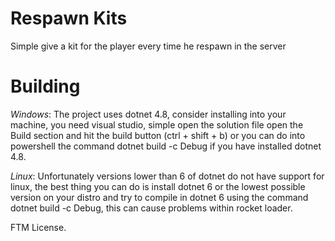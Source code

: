 # Respawn Kits
Simple give a kit for the player every time he respawn in the server

# Building

*Windows*: The project uses dotnet 4.8, consider installing into your machine, you need visual studio, simple open the solution file open the Build section and hit the build button (ctrl + shift + b) or you can do into powershell the command dotnet build -c Debug if you have installed dotnet 4.8.

*Linux*: Unfortunately versions lower than 6 of dotnet do not have support for linux, the best thing you can do is install dotnet 6 or the lowest possible version on your distro and try to compile in dotnet 6 using the command dotnet build -c Debug, this can cause problems within rocket loader.

FTM License.
